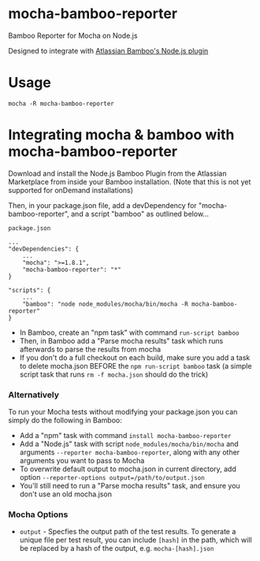 mocha-bamboo-reporter
=====================

Bamboo Reporter for Mocha on Node.js

Designed to integrate with [Atlassian Bamboo's Node.js plugin](https://marketplace.atlassian.com/plugins/com.atlassian.bamboo.plugins.bamboo-nodejs-plugin)

Usage
=====

    mocha -R mocha-bamboo-reporter
    
Integrating mocha & bamboo with mocha-bamboo-reporter
=====================================================

Download and install the Node.js Bamboo Plugin from the Atlassian Marketplace from inside your Bamboo installation.  (Note that this is not yet supported for onDemand installations)

Then, in your package.json file, add a devDependency for "mocha-bamboo-reporter", and a script "bamboo" as outlined below...

    package.json
    
    ...
    "devDependencies": {
        ...
        "mocha": ">=1.8.1",
        "mocha-bamboo-reporter": "*"
    }
    
    "scripts": {
        ...
        "bamboo": "node node_modules/mocha/bin/mocha -R mocha-bamboo-reporter"
    }
    
* In Bamboo, create an "npm task" with command `run-script bamboo`
* Then, in Bamboo add a "Parse mocha results" task which runs afterwards to parse the results from mocha
* If you don't do a full checkout on each build, make sure you add a task to delete mocha.json BEFORE the `npm run-script bamboo` task (a simple script task that runs `rm -f mocha.json` should do the trick)

### Alternatively

To run your Mocha tests without modifying your package.json you can simply do the following in Bamboo:

* Add a "npm" task with command `install mocha-bamboo-reporter`
* Add a "Node.js" task with script `node_modules/mocha/bin/mocha` and arguments `--reporter mocha-bamboo-reporter`, along with any other arguments you want to pass to Mocha
* To overwrite default output to mocha.json in current directory, add option `--reporter-options output=/path/to/output.json`
* You'll still need to run a "Parse mocha results" task, and ensure you don't use an old mocha.json

### Mocha Options

* `output` - Specfies the output path of the test results.  To generate a unique file per test result, you can include `[hash]` in the path, which will be replaced by a hash of the output, e.g. `mocha-[hash].json`


